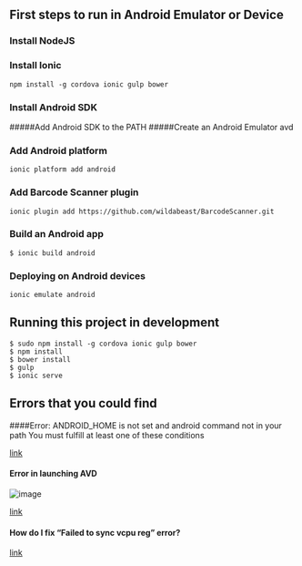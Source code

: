 ## First steps to run in Android Emulator or Device

### Install NodeJS

### Install Ionic

```
npm install -g cordova ionic gulp bower
```

### Install Android SDK
#####Add Android SDK to the PATH
#####Create an Android Emulator avd

### Add Android platform

```
ionic platform add android
```

### Add Barcode Scanner plugin

```
ionic plugin add https://github.com/wildabeast/BarcodeScanner.git
```

### Build an Android app

```
$ ionic build android
```

### Deploying on Android devices

```
ionic emulate android
```


## Running this project in development

```
$ sudo npm install -g cordova ionic gulp bower
$ npm install
$ bower install
$ gulp
$ ionic serve
```

## Errors that you could find

####Error: ANDROID_HOME is not set and android command not in your path You must fulfill at least one of these conditions

[link](http://stackoverflow.com/questions/26356359/error-android-home-is-not-set-and-android-command-not-in-your-path-you-must-ful)

#### Error in launching AVD

![image](http://i.stack.imgur.com/8BKmm.png)

[link](http://stackoverflow.com/questions/26355645/error-in-launching-avd)

#### How do I fix “Failed to sync vcpu reg” error?

[link](http://stackoverflow.com/questions/17024538/how-do-i-fix-failed-to-sync-vcpu-reg-error)